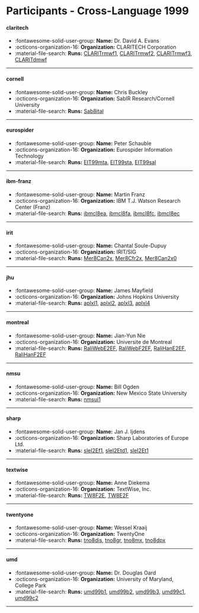 # Participants - Cross-Language 1999 

#### claritech
 - :fontawesome-solid-user-group: **Name:** Dr. David A. Evans
 - :octicons-organization-16: **Organization:** CLARITECH Corporation
 - :material-file-search: **Runs:** [CLARITrmwf1](./runs.md#claritrmwf1), [CLARITrmwf2](./runs.md#claritrmwf2), [CLARITrmwf3](./runs.md#claritrmwf3), [CLARITdmwf](./runs.md#claritdmwf) 

---
#### cornell
 - :fontawesome-solid-user-group: **Name:** Chris Buckley
 - :octicons-organization-16: **Organization:** SabIR Research/Cornell University
 - :material-file-search: **Runs:** [Sab8ital](./runs.md#sab8ital) 

---
#### eurospider
 - :fontawesome-solid-user-group: **Name:** Peter Schauble
 - :octicons-organization-16: **Organization:** Eurospider Information Technology
 - :material-file-search: **Runs:** [EIT99mta](./runs.md#eit99mta), [EIT99sta](./runs.md#eit99sta), [EIT99sal](./runs.md#eit99sal) 

---
#### ibm-franz
 - :fontawesome-solid-user-group: **Name:** Martin Franz
 - :octicons-organization-16: **Organization:** IBM T.J. Watson Research Center (Franz)
 - :material-file-search: **Runs:** [ibmcl8ea](./runs.md#ibmcl8ea), [ibmcl8fa](./runs.md#ibmcl8fa), [ibmcl8fc](./runs.md#ibmcl8fc), [ibmcl8ec](./runs.md#ibmcl8ec) 

---
#### irit
 - :fontawesome-solid-user-group: **Name:** Chantal Soule-Dupuy
 - :octicons-organization-16: **Organization:** IRIT/SIG
 - :material-file-search: **Runs:** [Mer8Can2x](./runs.md#mer8can2x), [Mer8Cfr2x](./runs.md#mer8cfr2x), [Mer8Can2x0](./runs.md#mer8can2x0) 

---
#### jhu
 - :fontawesome-solid-user-group: **Name:** James Mayfield
 - :octicons-organization-16: **Organization:** Johns Hopkins University
 - :material-file-search: **Runs:** [aplxl1](./runs.md#aplxl1), [aplxl2](./runs.md#aplxl2), [aplxl3](./runs.md#aplxl3), [aplxl4](./runs.md#aplxl4) 

---
#### montreal
 - :fontawesome-solid-user-group: **Name:** Jian-Yun Nie
 - :octicons-organization-16: **Organization:** Universite de Montreal
 - :material-file-search: **Runs:** [RaliWebE2EF](./runs.md#raliwebe2ef), [RaliWebF2EF](./runs.md#raliwebf2ef), [RaliHanE2EF](./runs.md#ralihane2ef), [RaliHanF2EF](./runs.md#ralihanf2ef) 

---
#### nmsu
 - :fontawesome-solid-user-group: **Name:** Bill Ogden
 - :octicons-organization-16: **Organization:** New Mexico State University
 - :material-file-search: **Runs:** [nmsui1](./runs.md#nmsui1) 

---
#### sharp
 - :fontawesome-solid-user-group: **Name:** Jan J. Ijdens
 - :octicons-organization-16: **Organization:** Sharp Laboratories of Europe Ltd.
 - :material-file-search: **Runs:** [sleI2Ef1](./runs.md#slei2ef1), [sleI2Etd1](./runs.md#slei2etd1), [sleI2Et1](./runs.md#slei2et1) 

---
#### textwise
 - :fontawesome-solid-user-group: **Name:** Anne Diekema
 - :octicons-organization-16: **Organization:** TextWise, Inc.
 - :material-file-search: **Runs:** [TW8F2E](./runs.md#tw8f2e), [TW8E2F](./runs.md#tw8e2f) 

---
#### twentyone
 - :fontawesome-solid-user-group: **Name:** Wessel Kraaij
 - :octicons-organization-16: **Organization:** TwentyOne
 - :material-file-search: **Runs:** [tno8dis](./runs.md#tno8dis), [tno8gr](./runs.md#tno8gr), [tno8mx](./runs.md#tno8mx), [tno8dpx](./runs.md#tno8dpx) 

---
#### umd
 - :fontawesome-solid-user-group: **Name:** Dr. Douglas Oard
 - :octicons-organization-16: **Organization:** University of Maryland, College Park
 - :material-file-search: **Runs:** [umd99b1](./runs.md#umd99b1), [umd99b2](./runs.md#umd99b2), [umd99b3](./runs.md#umd99b3), [umd99c1](./runs.md#umd99c1), [umd99c2](./runs.md#umd99c2) 

---
